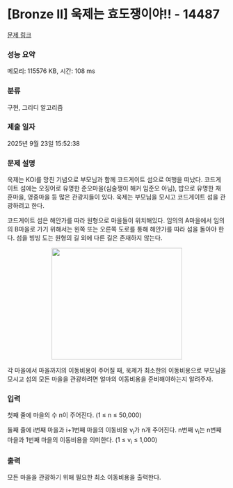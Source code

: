 # [Bronze II] 욱제는 효도쟁이야!! - 14487 

[문제 링크](https://www.acmicpc.net/problem/14487) 

### 성능 요약

메모리: 115576 KB, 시간: 108 ms

### 분류

구현, 그리디 알고리즘

### 제출 일자

2025년 9월 23일 15:52:38

### 문제 설명

<p>욱제는 KOI를 망친 기념으로 부모님과 함께 코드게이트 섬으로 여행을 떠났다. 코드게이트 섬에는 오징어로 유명한 준오마을(심술쟁이 해커 임준오 아님), 밥으로 유명한 재훈마을, 영중마을 등 많은 관광지들이 있다. 욱제는 부모님을 모시고 코드게이트 섬을 관광하려고 한다.</p>

<p>코드게이트 섬은 해안가를 따라 원형으로 마을들이 위치해있다. 임의의 A마을에서 임의의 B마을로 가기 위해서는 왼쪽 또는 오른쪽 도로를 통해 해안가를 따라 섬을 돌아야 한다. 섬을 빙빙 도는 원형의 길 외에 다른 길은 존재하지 않는다.</p>

<p style="text-align: center;"><img alt="" src="https://onlinejudgeimages.s3-ap-northeast-1.amazonaws.com/problem/14487/1.png" style="height:257px; width:300px"></p>

<p>각 마을에서 마을까지의 이동비용이 주어질 때, 욱제가 최소한의 이동비용으로 부모님을 모시고 섬의 모든 마을을 관광하려면 얼마의 이동비용을 준비해야하는지 알려주자.</p>

### 입력 

 <p>첫째 줄에 마을의 수 n이 주어진다. (1 ≤ n ≤ 50,000)</p>

<p>둘째 줄에 i번째 마을과 i+1번째 마을의 이동비용 v<sub>i</sub>가 n개 주어진다. n번째 v<sub>i</sub>는 n번째 마을과 1번째 마을의 이동비용을 의미한다. (1 ≤ v<sub>i</sub> ≤ 1,000)</p>

### 출력 

 <p>모든 마을을 관광하기 위해 필요한 최소 이동비용을 출력한다.</p>

